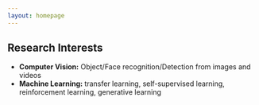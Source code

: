 ```yaml
---
layout: homepage
---
```


## Research Interests

- **Computer Vision:** Object/Face recognition/Detection from images and videos
- **Machine Learning:** transfer learning, self-supervised learning, reinforcement learning, generative learning

<!-- ## News --> 

<!-- ## - **[Feb. 2020]** Our paper about incremental learning is accepted to CVPR 2020.
- **[Feb. 2020]** We will host the ACM Multimedia Asia 2020 conference in Singapore!
- **[Sept. 2019]** Our paper about few-shot learning is accepted to NeurIPS 2019.
- **[Mar. 2019]** Our paper about few-shot learning is accepted to CVPR 2019.
 --> 

<!-- {% include_relative _includes/publications.md %} --> 

<!-- {% include_relative _includes/services.md %} --> 
